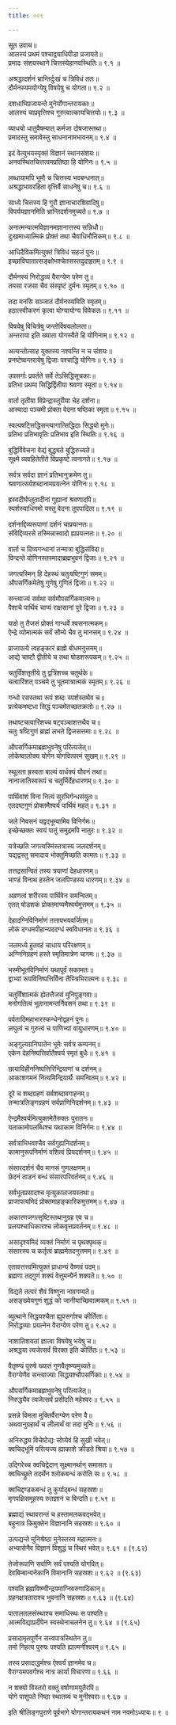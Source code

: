 ```yaml
---
title: ००९

---
```

सूत उवाच॥  
आलस्यं प्रथमं पश्चाद्व्याधिपीडा प्रजायते॥  
प्रमादः संशयस्थाने चित्तस्येहानवस्थितिः॥ ९.१ ॥  
  
अश्रद्धादर्शनं भ्रान्तिर्दुःखं च त्रिविधं ततः॥  
दौर्मनस्यमयोग्येषु विषयेषु च योगता॥ ९.२ ॥  
  
दशधाभिप्रजायन्ते मुनेर्योगान्तरायकाः॥  
आलस्यं चाप्रवृत्तिश्च गुरुत्वात्कायचित्तयोः॥ ९.३ ॥  
  
व्याधयो धातुवैषम्यात् कर्मजा दोषजास्तथा॥  
प्रमादस्तु समावेस्तु साधनानामभावनम्॥ ९.४ ॥  
  
इदं वेत्युभयस्पृक्तं विज्ञानं स्थानसंशयः॥  
अनवस्थितचित्तत्वमप्रतिष्ठा हि योगिनः॥ ९.५ ॥  
  
लब्धायामपि भूमौ च चित्तस्य भवबन्धनात्॥  
अश्रद्धाभावरहिता वृत्तिर्वै साधनेषु च॥ ९.६ ॥  
  
साध्ये चित्तस्य हि गुरौ ज्ञानाचारशिवादिषु॥  
विपर्ययज्ञानमिति भ्रान्तिदर्शनमुच्यते॥ ९.७ ॥  
  
अनात्मन्यात्मविज्ञानमज्ञानात्तस्य सन्निधौ॥  
दुःखमाध्यात्मिकं प्रोक्तं तथा चैवाधिभौतिकम्॥ ९.८ ॥  
  
आधिदैविकमित्युक्तं त्रिविधं सहजं पुनः॥  
इच्छाविघातात्सङ्क्षोभश्चेतसस्तदुदाहृतम्॥ ९.९ ॥  
  
दौर्मनस्यं निरोद्धव्यं वैराग्येण परेण तु॥  
तमसा रजसा चैव संस्पृष्टं दुर्मनः स्मृतम्॥ ९.१० ॥  
  
तदा मनसि सञ्जातं दौर्मनस्यमिति स्मृतम्॥  
हठात्स्वीकरणं कृत्वा योग्यायोग्य विवेकतः॥ ९.११ ॥  
  
विषयेषु विचित्रेषु जन्तोर्विषयलोलता॥  
अन्तराया इति ख्याता योगस्यैते हि योगिनाम्॥ ९.१२ ॥  
  
अत्यन्तोत्साह युक्तस्य नश्यन्ति न च संशयः॥  
प्रनष्टेष्वन्तरायेषु द्विजाः पश्चाद्धि योगिनः॥ ९.१३ ॥  
  
उपसर्गाः प्रवर्तते सर्वे तेऽसिद्धिसूचकाः॥  
प्रतिभा प्रथमा सिद्धिर्द्वितीया श्रवणा स्मृता॥ ९.१४॥  
  
वार्ता तृतीया विप्रेन्द्रास्तुरीया चेह दर्शना॥  
आस्वादा पञ्चमी प्रोक्ता वेदना षष्ठिका स्मृता॥ ९.१५ ॥  
  
स्वल्पषट्सिद्धिसन्त्यागात्सिद्धिदाः सिद्धयो मुनेः॥  
प्रतिभा प्रतिभावृतिः प्रतिभाव इति स्थितिः॥ ९.१६ ॥  
  
बुद्धिर्विवेचना वेद्यं बुद्ध्यते बुद्धिरुच्यते॥  
सूक्ष्मे व्यवहितेतीते विप्रकृष्टे त्वनागते॥ ९.१७ ॥  
  
सर्वत्र सर्वदा ज्ञानं प्रतिभानुक्रमेण तु॥  
श्रवणात्सर्वशब्दानामप्रयत्नेन योगिनः॥ ९.१८ ॥  
  
ह्रस्वदीर्घप्लुतादीनां गुह्यानां श्रवणादपि॥  
स्पर्शस्याधिगमो यस्तु वेदना तूपपादिता॥ ९.१९ ॥  
  
दर्शनाद्दिव्यरूपाणां दर्शनं चाप्रयत्नतः॥  
संविद्दिव्यरसे तस्मिन्नास्वादो ह्यप्रयत्नतः॥ ९.२० ॥  
  
वार्ता च दिव्यगन्धानां तन्मात्रा बुद्धिसंविदा॥  
विन्दन्ते योगिनस्तस्मादाब्रह्मभुवनं द्विजाः॥ ९.२१ ॥  
  
जगत्यस्मिन् हि देहस्थं चतुःषष्टिगुणं समम्॥  
औपसर्गिकमेतेषु गुणेषु गुणितं द्विजाः॥ ९.२२ ॥  
  
सन्त्याज्यं सर्वथा सर्वमौपसर्गिकमात्मनः॥  
पैशाचे पार्थिवं चाप्यं राक्षसानां पुरे द्विजाः॥ ९.२३ ॥  
  
याक्षे तु तैजसं प्रोक्तं गान्धर्वे श्वसनात्मकम्॥  
ऐन्द्रे व्योमात्मकं सर्वं सौम्ये चैव तु मानसम्॥ ९.२४ ॥  
  
प्राजापत्ये त्वहङ्कारं ब्राह्मे बोधमनुत्तमम्॥  
आद्ये चाष्टौ द्वीतीये च तथा षोडशरूपकम्॥ ९.२५ ॥  
  
चतुर्विंशत्तृतीये तु द्वत्रिंशच्च चतुर्थके॥  
चत्वारिंशत् पञ्चमे तु भूतमात्रात्मकं स्मृतम्॥ ९.२६ ॥  
  
गन्धो रसस्तथा रूपं शब्दः स्पर्शस्तथैव च॥  
प्रत्येकमष्टधा सिद्धं पञ्चमेतच्छतक्रतोः॥ ९.२७ ॥  
  
तथाष्टचत्वारिंशच्च षट्पञ्चाशत्तथैव च॥  
चतुः षष्टिगुणं ब्राह्मं लभते द्विजसत्तमाः॥ ९.२८ ॥  
  
औपसर्गिकमाब्रह्मभुवनेषु परित्यजेत्॥  
लोकेष्वालोक्य योगेन योगवित्परमं सुखम्॥ ९.२९ ॥  
  
स्थूलता ह्रस्वता बाल्यं वार्धक्यं यौवनं तथा॥  
नानाजातिस्वरूपं च चतुर्भिर्देहधारणम्॥ ९.३० ॥  
  
पार्थिवांशं विना नित्यं सुरभिर्गन्धसंयुतः॥  
एतदष्टगुणं प्रोक्तमैश्वर्यं पार्थिवं महत्॥ ९.३१ ॥  
  
जले निवसनं यद्वद्भूम्यामिव विनिर्गमः॥  
इच्छेच्छक्तः स्वयं पातुं समुद्रमपि नातुरः॥ ९.३२ ॥  
  
यत्रेच्छति जगत्यस्मिंस्तत्रास्य जलदर्शनम्॥  
यद्यद्वस्तु समादाय भोक्तुमिच्छति कामतः॥ ९.३३ ॥  
  
तत्तद्रसान्वितं तस्य त्रयाणां देहधारणम्॥  
भाण्डं विनाथ हस्तेन जलपिण्डस्य धारणम्॥ ९.३४ ॥  
  
अव्रणत्वं शरीरस्य पार्थिवेन समन्वितम्॥  
एतत् षोडशकं प्रोक्तमाप्यमैश्वर्यमुत्तमम्॥ ९.३५ ॥  
  
देहादग्निविनिर्माणं तत्तापभयवर्जितम्॥  
लोकं दग्धमपीहान्यददग्धं स्वविधानतः॥ ९.३६ ॥  
  
जलमध्ये हुतवहं चाधाय परिरक्षणम्॥  
अग्निनिग्रहणं हस्ते स्मृतिमात्रेण चागमः॥ ९.३७ ॥  
  
भस्मीभूतविनिर्माणं यथापूर्वं सकामतः॥  
द्वाभ्यां रूपविनिष्पत्तिर्विना तैस्त्रिभिरात्मनः॥ ९.३८ ॥  
  
चतुर्विंशात्मकं ह्येतत्तैजसं मुनिपुङ्गवाः॥  
मनोगतित्वं भूतानामन्तर्निवसनं तथा॥ ९.३९ ॥  
  
पर्वतादिमहाभारस्कन्धेनोद्वहनं पुनः॥  
लघुत्वं च गुरुत्वं च पाणिभ्यां वायुधारणम्॥ ९.४० ॥  
  
अङ्गुल्यग्रनिघातेन भूमेः सर्वत्र कम्पनम्॥  
एकेन देहनिष्पत्तिर्वातैश्वर्य स्मृतं बुधैः॥ ९.४१ ॥  
  
छायाविहीननिष्पत्तिरिन्द्रियाणां च दर्शनम्॥  
आकाशगमनं नित्यमिन्द्रियार्थैः समन्वितम्॥ ९.४२ ॥  
  
दूरे च शब्दग्रहणं सर्वशब्दावगाहनम्॥  
तन्मात्रलिङ्गग्रहणं सर्वप्राणिनिदर्शनम्॥ ९.४३ ॥  
  
ऐन्द्रमैश्वर्यमित्युक्तमेतैरुक्तः पुरातनः॥  
यताकामोपलब्धिश्च यथाकाम विनिर्गमः॥ ९.४४ ॥  
  
सर्वत्राभिभवश्चैव सर्वगुह्यनिदर्शनम्॥  
कामानुरूपनिर्माणं वशित्वं प्रियदर्शनम्॥ ९.४५ ॥  
  
संसारदर्शनं चैव मानसं गुणलक्षणम्॥  
छेदनं ताडनं बन्धं संसारपरिवर्तनम्॥ ९.४६ ॥  
  
सर्वभूतप्रसादश्च मृत्युकालजयस्तथा॥  
प्राजापत्यमिदं प्रोक्तमाहङ्कारिकमुत्तमम्॥ ९.४७ ॥  
  
अकारणजगत्सृष्टिस्तथानुग्रह एव च॥  
प्रलयश्चाधिकारश्च लोकवृत्तप्रवर्तनम्॥ ९.४८ ॥  
  
असादृश्यमिदं व्यक्तं निर्माणं च पृथक्पृथक्॥  
संसारस्य च कर्तृत्वं ब्राह्ममेतदनुत्तमम्॥ ९.४९ ॥  
  
एतावत्तत्त्वमित्युक्तं प्राधान्यं वैष्णवं पदम्॥  
ब्रह्मणा तद्गुणं शक्यं वेत्तुमन्यैर्न शक्यते॥ ९.५० ॥  
  
विद्यते तत्परं शैवं विष्णुना नावगम्यते॥  
असङ्ख्येयगुणं शुद्धं को जानीयाच्छिवात्मकम्॥ ९.५१ ॥  
  
व्युत्थाने सिद्धयश्चैता ह्युपसर्गाश्च कीर्तिताः॥  
निरोद्धव्याः प्रयत्नेन वैराग्येण परेण तु॥ ९.५२ ॥  
  
नाशातिशयतां ज्ञात्वा विषयेषु भयेषु च॥  
अश्रद्धया त्यजेत्सर्वं विरक्त इति कीर्तितः॥ ९.५३ ॥  
  
वैतृष्ण्यं पुरुषे ख्यातं गुणवैतृष्ण्यमुच्यते॥  
वैराग्येणैव सन्त्याज्याः सिद्धयश्चौपसर्गिकाः॥ ९.५४ ॥  
  
औपसर्गिकमाब्रह्मभुवनेषु परित्यजेत्॥  
निरुद्ध्यैव त्यजेत्सर्वं प्रसीदति महेश्वरः॥ ९.५५ ॥  
  
प्रसन्ने विमला मुक्तिर्वैराग्येण परेण वै॥  
अथवानुग्रहार्थं च लीलार्थं वा तदा मुनिः॥ ९.५६ ॥  
  
अनिरुद्ध्य विचेष्टेद्यः सोप्येवं हि सुखी भवेत्॥  
क्वचिद्भूमिं परित्यज्य ह्याकाशे क्रीडते श्रिया॥ ९.५७ ॥  
  
उद्गिरेच्च क्वचिद्वेदान् सूक्ष्मानर्थान् समासतः॥  
क्वचिच्छ्रुते तदर्थेन श्लोकबन्धं करोति सः॥ ९.५८ ॥  
  
क्वचिद्दण्डकबन्धं तु कुर्याद्बन्धं सहस्रशः॥  
मृगपक्षिसमूहस्य रुतज्ञानं च विन्दति॥ ९.५९ ॥  
  
ब्रह्माद्यं स्थावरान्तं च हस्तामलकवद्भवेत्॥  
बहुनात्र किमुक्तेन विज्ञानानि सहस्रशः॥ ९.६० ॥  
  
उत्पद्यन्ते मुनिश्रेष्ठा मुनेस्तस्य महात्मनः॥  
अभ्यासेनैव विज्ञानं विशुद्धं च स्थिरं भवेत्॥ ९.६१ ॥ (९.६२)  
  
तेजोरूपाणि सर्वाणि सर्वं पश्यति योगवित्॥  
देवबिम्बान्यनेकानि विमानानि सहस्रशः॥ ९.६२ ॥ (९.६३)  
  
पश्यति ब्रह्मविष्ण्वीन्द्रयमाग्निवरुणादिकान्॥  
ग्रहनक्षत्रताराश्च भुवनानि सहस्रशः॥ ९.६३ ॥ (९.६४)  
  
पातालतलसंस्थाश्च समाधिस्थः स पश्यति॥  
आत्मविद्याप्रदीपेन स्वस्थेनाचलनेन तु॥ ९.६४ ॥ (९.६५)  
  
प्रसादामृतपूर्णेन सत्त्वपात्रस्थितेन तु॥  
तमो निहत्य पुरुषः पश्यति ह्यात्मनीश्वरम्॥ ९.६५ ॥  
  
तस्य प्रसादाद्धर्मश्च ऐश्वर्यं ज्ञानमेव च॥  
वैराग्यमपवर्गश्च नात्र कार्या विचारणा॥ ९.६६ ॥  
  
न शक्यो विस्तरो वक्तुं वर्षाणामयुतैरपि॥  
योगे पाशुपते निष्ठा स्थातव्यं च मुनीश्वराः॥ ९.६७ ॥  
  
इति श्रीलिङ्गपुराणे पूर्वभागे योगान्तरायकथनं नाम नवमोऽध्यायः॥ ९ ॥